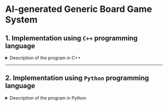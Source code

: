# AI-generated Generic Board Game System

## 1. Implementation using `C++` programming language

<details>
<summary>Description of the program in C++</summary>

## **Overview**

This code implements a generic board game system in C++ that can be modified to create various board games.\
It includes two classes: **`Board`** and **`Game`**.

The **`Board`** class represents the game board and provides methods to update and print the board, and check for a winner.\
The **`Game`** class represents the game and handles the game loop, getting player input, and updating the board.

The code includes a sample implementation of a Tic Tac Toe game using the **`Board`** and **`Game`** classes.

## **Board Class**

The **`Board`** class represents the game board and provides the following methods:

### **`Board(int rows, int cols)`**

The constructor for the **`Board`** class initializes a board with the specified number of rows and columns. It sets all cells to empty.

### **`void updateBoard(int row, int col, char symbol)`**

This method updates a cell on the board with the specified symbol.

### **`void print()`**

This method prints the current state of the board to the console.

### **`bool checkWinner(char symbol)`**

This method checks if the specified symbol has won the game. It returns **`true`** if the symbol has won, and **`false`** otherwise.

### **`bool isCellEmpty(int row, int col)`**

This method checks if the cell at the specified row and column is empty. It returns **`true`** if the cell is empty, and **`false`** otherwise.

## **Game Class**

The **`Game`** class represents the game and provides the following methods:

### **`Game(int rows, int cols, vector<Player> players)`**

The constructor for the **`Game`** class initializes a new game with the specified number of rows and columns, and the specified list of players.

### **`void printGameState()`**

This method prints the current state of the game to the console, including the current player's turn and the current state of the board.

### **`void play()`**

This method starts the game loop and runs the game until a player wins or the game is a draw.

## **Player Struct**

The **`Player`** struct represents a player in the game, and includes a name and a symbol.

## **Sample Implementation**

The code includes a sample implementation of a Tic Tac Toe game using the **`Board`** and **`Game`** classes.\
The game board has 3 rows and 3 columns, and there are two players.\
The sample implementation defines the players, initializes the game, and starts the game loop.

The **`main`** function sets up the game and calls the **`play`** method to start the game.

## **Conclusion**

This code provides a generic board game system that can be modified to create various board games.\
It includes a **`Board`** class for managing the game board, a **`Game`** class for managing the game loop and player input, and a sample implementation of a Tic Tac Toe game.
  
</details>

---

## 2. Implementation using `Python` programming language

<details>
  <summary>Description of the program in Python</summary>

## **Overview**

This system implements a simple board game in Python, which can be played by two players on a square board of any size.\
The game is played by alternately placing markers (X or O) on the board until one player gets three markers in a row horizontally, vertically, or diagonally, or the board is full, in which case the game is a tie.

The system is implemented using three classes: **`Board`**, **`Player`**, and **`Game`**.\
The **`Board`** class represents the game board and has methods for making moves, checking for valid moves, and checking for a winner.\
The **`Player`** class represents a player and has properties for the player's name and marker symbol.\
The **`Game`** class represents the game and has methods for playing the game, getting moves from players, switching players, and checking for game over conditions.

## **Board class**

The **`Board`** class represents the game board and has the following methods:

### **`__init__(self, size)`**

The constructor for the **`Board`** class takes a single argument **`size`**, which is the size of the square board.\
It initializes the board as a 2D array of empty strings (representing empty spaces on the board) of size **`size x size`**.

### **`display(self)`**

This method displays the game board on the console, using pipes (**`|`**) to separate columns and dashes (**`-`**) to separate rows.

### **`is_valid_move(self, row, col)`**

This method takes **`row`** and **`col`** as arguments and checks if the specified cell on the board is empty. It returns **`True`** if the cell is empty, and **`False`** otherwise.

### **`make_move(self, row, col, player)`**

This method takes **`row`**, **`col`**, and **`player`** as arguments and places the specified player's marker on the board at the specified cell.

### **`is_winner(self, player)`**

This method takes **`player`** as an argument and checks if the specified player has won the game.\
It checks all rows, columns, and diagonals for three in a row of the specified player's marker.\
It returns **`True`** if the player has won, and **`False`** otherwise.

## **Player class**

The **`Player`** class represents a player and has the following properties:

### **`name`**

A string representing the player's name.

### **`symbol`**

A string representing the player's marker symbol on the board.

## **Game class**

The **`Game`** class represents the game and has the following methods:

### **`__init__(self, board_size, player1_name, player2_name)`**

The constructor for the **`Game`** class takes three arguments: **`board_size`**, **`player1_name`**, and **`player2_name`**.\
It initializes the game board (a **`Board`** object) with size **`board_size`**, creates two players (represented by **`Player`** objects) with the names **`player1_name`** and **`player2_name`**, and sets the current player to **`player1`**.

### **`play(self)`**

This method starts the game and loops until the game is over (either a player wins or the board is full).\
It displays the board, gets a move from the current player, switches to the other player, and checks for game over conditions.

### **`get_move(self)`**

This method gets a move from the current player by asking for a row and column input.\
It checks if the move is valid and makes the move if it is. If the move is not valid, it displays an error message and asks for input again.

### **`switch_player(self)`**

This method switches the current player to the other player.

### **`is_game_over(self)`**

This method checks if the game is over by calling the **`is_winner()`** method on the current player's marker symbol, and checking if the board is full.
If the game is over, it prints the winner (if any) to the console and returns **`True`**. If the game is not over, it returns **`False`**.

## **`__main__` block**

The **`__main__`** block of the code sets up a new game with a board size of 3 and two player names input by the user.\
It then creates a new **`Game`** object with the specified parameters and starts the game by calling the **`play()`** method on the object.\
When the game is over, the winner (if any) is printed to the console, and the program exits.

## **Limitations**

This board game system is a simple implementation with hardcoded rules for a specific game.\
It does not have any options for changing the rules or the victory conditions.\
Also, it does not have any graphics or sound effects, as it runs entirely in the console.

## **Possible Extensions**

This system can be extended in various ways to support other board games with different rules and victory conditions. Some possible extensions are:

- Adding support for different board shapes (e.g., rectangular, hexagonal).
- Adding support for different victory conditions (e.g., four in a row, capturing opponent pieces).
- Adding support for more than two players.
- Adding graphics and sound effects to make the game more engaging.

## **Conclusion**

In summary, this board game system implemented in Python provides a simple framework for implementing and playing board games.
It can be extended and modified to support various types of board games with different rules and victory conditions.

</details>
